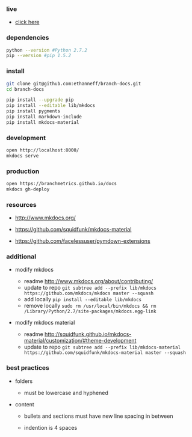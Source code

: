 ### live

- [click here](https://branchmetrics.github.io/docs/)

### dependencies 

```bash
python --version #Python 2.7.2
pip --version #pip 1.5.2
```

### install

```bash
git clone git@github.com:ethanneff/branch-docs.git
cd branch-docs
```

```bash
pip install --upgrade pip
pip install --editable lib/mkdocs
pip install pygments
pip install markdown-include
pip install mkdocs-material
```

### development

```bash
open http://localhost:8000/
mkdocs serve
```

### production

```bash
open https://branchmetrics.github.io/docs
mkdocs gh-deploy
```

### resources

- http://www.mkdocs.org/

- https://github.com/squidfunk/mkdocs-material

- https://github.com/facelessuser/pymdown-extensions


### additional

- modify mkdocs 
    - readme http://www.mkdocs.org/about/contributing/
    - update to repo `git subtree add --prefix lib/mkdocs https://github.com/mkdocs/mkdocs master --squash`
    - add locally `pip install --editable lib/mkdocs`
    - remove locally `sudo rm /usr/local/bin/mkdocs && rm /Library/Python/2.7/site-packages/mkdocs.egg-link`

- modify mkdocs material 
    - readme http://squidfunk.github.io/mkdocs-material/customization/#theme-development
    - update to repo `git subtree add --prefix lib/mkdocs-material https://github.com/squidfunk/mkdocs-material master --squash`

### best practices

- folders 

    - must be lowercase and hyphened

- content 

    - bullets and sections must have new line spacing in between

    - indention is 4 spaces
